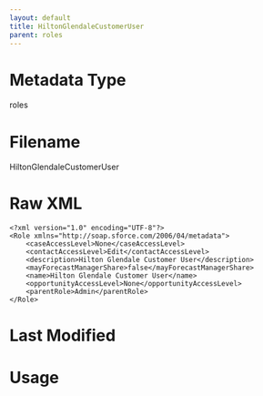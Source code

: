 ```yaml
---
layout: default
title: HiltonGlendaleCustomerUser
parent: roles
---
```

# Metadata Type
roles


# Filename 
HiltonGlendaleCustomerUser


# Raw XML
```
<?xml version="1.0" encoding="UTF-8"?>
<Role xmlns="http://soap.sforce.com/2006/04/metadata">
    <caseAccessLevel>None</caseAccessLevel>
    <contactAccessLevel>Edit</contactAccessLevel>
    <description>Hilton Glendale Customer User</description>
    <mayForecastManagerShare>false</mayForecastManagerShare>
    <name>Hilton Glendale Customer User</name>
    <opportunityAccessLevel>None</opportunityAccessLevel>
    <parentRole>Admin</parentRole>
</Role>
```


# Last Modified


# Usage
